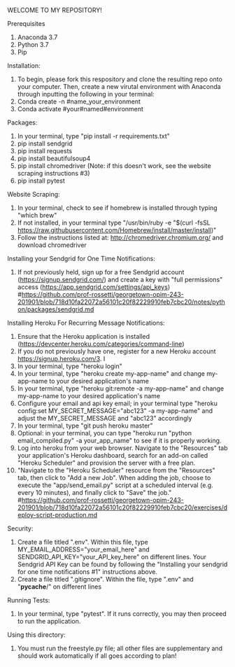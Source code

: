 WELCOME TO MY REPOSITORY!

Prerequisites
1. Anaconda 3.7
2. Python 3.7
3. Pip

Installation:
1. To begin, please fork this respository and clone the resulting repo onto your computer. Then, create a new virutal environment with Anaconda through inputting the following in your terminal:
2. Conda create -n #name_your_environment
3. Conda activate #your#named#environment

Packages:
1. In your terminal, type "pip install -r requirements.txt"
2. pip install sendgrid
3. pip install requests
4. pip install beautifulsoup4
5. pip install chromedriver (Note: if this doesn't work, see the website scraping instructions #3)
6. pip install pytest

Website Scraping:
1. In your terminal, check to see if homebrew is installed through typing "which brew"
2. If not installed, in your terminal type "/usr/bin/ruby -e "$(curl -fsSL https://raw.githubusercontent.com/Homebrew/install/master/install)"
3. Follow the instructions listed at: http://chromedriver.chromium.org/ and download chromedriver

Installing your Sendgrid for One Time Notifications:
1. If not previously held, sign up for a free Sendgrid account (https://signup.sendgrid.com/) and create a key with "full permissions" access (https://app.sendgrid.com/settings/api_keys) #https://github.com/prof-rossetti/georgetown-opim-243-201901/blob/718d10fa22072a56101c20f82229910feb7cbc20/notes/python/packages/sendgrid.md

Installing Heroku For Recurring Message Notifications:
1. Ensure that the Heroku application is installed (https://devcenter.heroku.com/categories/command-line)
2. If you do not previously have one, register for a new Heroku account https://signup.heroku.com/3. I
3. In your terminal, type "heroku login"
4. In your terminal, type "heroku create my-app-name" and change my-app-name to your desired application's name 
5. In your terminal, type "heroku git:remote -a my-app-name" and change my-app-name to your desired application's name  
6. Configure your email and api key email; in your terminal type "heroku config:set MY_SECRET_MESSAGE="abc123" -a my-app-name" and adjust the MY_SECRET_MESSAGE and "abc123" accordingly
6. In your terminal, type "git push heroku master"
7. Optional: in your terminal, you can type "heroku run "python email_compiled.py" -a your_app_name" to see if it is properly working.
8. Log into heroku from your web browser. Navigate to the "Resources" tab  your application's Heroku dashboard, search for an add-on called "Heroku Scheduler" and provision the server with a free plan. 
9. "Navigate to the "Heroku Scheduler" resource from the "Resources" tab, then click to "Add a new Job". When adding the job, choose to execute the "app/send_email.py" script at a scheduled interval (e.g. every 10 minutes), and finally click to "Save" the job."
#https://github.com/prof-rossetti/georgetown-opim-243-201901/blob/718d10fa22072a56101c20f82229910feb7cbc20/exercises/deploy-script-production.md

Security:
1. Create a file titled ".env". Within this file, type MY_EMAIL_ADDRESS="your_email_here" and SENDGRID_API_KEY="your_API_key_here" on different lines. Your Sendgrid API Key can be found by following the "Installing your sendgrid for one time notifications #1" instructions above.
2. Create a file titled ".gitignore". Within the file, type ".env" and "__pycache__/" on different lines

Running Tests:
1. In your terminal, type "pytest". If it runs correctly, you may then proceed to run the application.

Using this directory:
1. You must run the freestyle.py file; all other files are supplementary and should work automatically if all goes according to plan!
